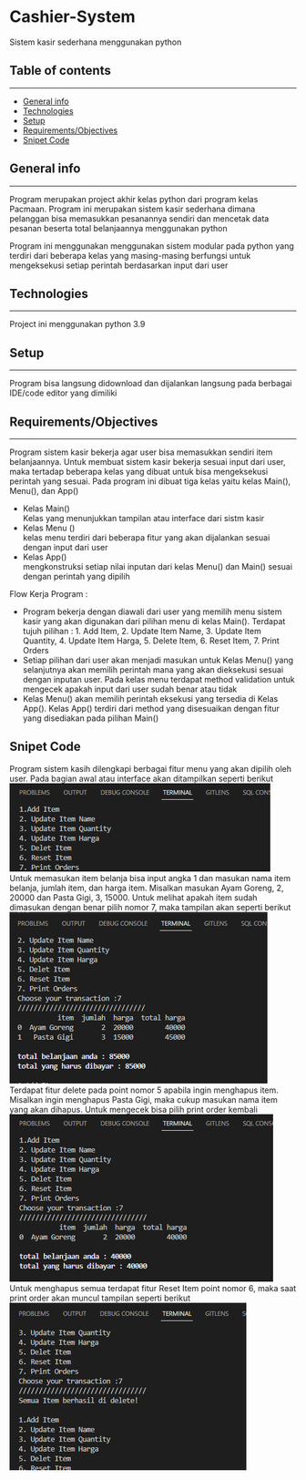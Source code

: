 # Cashier-System
Sistem kasir sederhana menggunakan python 
## Table of contents
***
* [General info](#general-info)
* [Technologies](#technologies)
* [Setup](#setup)
* [Requirements/Objectives](#requirements/objectives)
* [Snipet Code](#snipet-code)

## General info
***
Program merupakan project akhir kelas python dari program kelas Pacmaan. Program ini merupakan sistem kasir sederhana dimana pelanggan bisa memasukkan pesanannya sendiri dan mencetak data pesanan beserta total belanjaannya menggunakan python 

Program ini menggunakan menggunakan sistem modular pada python yang terdiri dari beberapa kelas yang masing-masing berfungsi untuk mengeksekusi setiap perintah berdasarkan input dari user
## Technologies
***
Project ini menggunakan python 3.9
## Setup
***
Program bisa langsung didownload dan dijalankan langsung pada berbagai IDE/code editor yang dimiliki 
## Requirements/Objectives
***
Program sistem kasir bekerja agar user bisa memasukkan sendiri item belanjaannya. Untuk membuat sistem kasir bekerja sesuai input dari user, maka tertadap beberapa kelas yang dibuat untuk bisa mengeksekusi perintah yang sesuai. Pada program ini dibuat tiga kelas yaitu kelas Main(), Menu(), dan App()
* Kelas Main() <br>
    Kelas yang menunjukkan tampilan atau interface dari sistm kasir
* Kelas Menu () <br>
    kelas menu terdiri dari beberapa fitur yang akan dijalankan sesuai dengan input dari user
* Kelas App() <br>
    mengkonstruksi setiap nilai inputan dari kelas Menu() dan Main() sesuai dengan perintah yang dipilih

Flow Kerja Program : <br>
* Program bekerja dengan diawali dari user yang memilih menu sistem kasir yang akan digunakan dari pilihan menu di kelas Main(). Terdapat tujuh pilihan : 1. Add Item, 2. Update Item Name, 3. Update Item Quantity, 4. Update Item Harga, 5. Delete Item, 6. Reset Item, 7. Print Orders
* Setiap pilihan dari user akan menjadi masukan untuk Kelas Menu() yang selanjutnya akan memilih perintah mana yang akan dieksekusi sesuai dengan inputan user. Pada kelas menu terdapat method validation untuk mengecek apakah input dari user sudah benar atau tidak
* Kelas Menu() akan memilih perintah eksekusi yang tersedia di Kelas App(). Kelas App() terdiri dari method yang disesuaikan dengan fitur yang disediakan pada pilihan Main()            
## Snipet Code
Program sistem kasih dilengkapi berbagai fitur menu yang akan dipilih oleh user. Pada bagian awal atau interface akan ditampilkan seperti berikut <br>
![plot](./pic/test_2_copy.png) <br>
Untuk memasukan item belanja bisa input angka 1 dan masukan nama item belanja, jumlah item, dan harga item. Misalkan masukan Ayam Goreng, 2, 20000 dan Pasta Gigi, 3, 15000. Untuk melihat apakah item sudah dimasukan dengan benar pilih nomor 7, maka tampilan akan seperti berikut <br>
![plot](./pic/test_1.PNG) <br>
Terdapat fitur delete pada point nomor 5 apabila ingin menghapus item. Misalkan ingin menghapus Pasta Gigi, maka cukup masukan nama item yang akan dihapus. Untuk mengecek bisa pilih print order kembali<br>
![plot](./pic/test_2.PNG) <br>
Untuk menghapus semua terdapat fitur Reset Item point nomor 6, maka saat print order akan muncul tampilan seperti berikut <br>
![plot](./pic/test_3.PNG)

